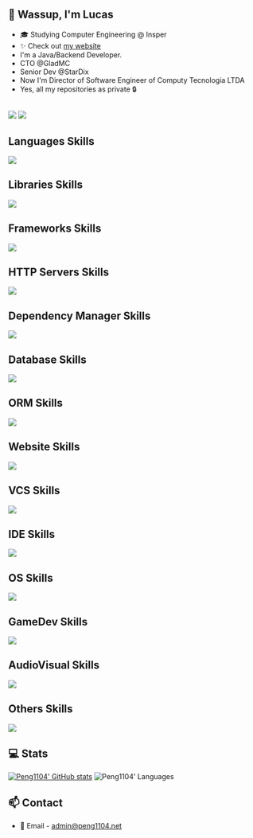 ## :wave: Wassup, I'm Lucas
- :mortar_board: Studying Computer Engineering @ Insper
- :sparkles: Check out [my website](https://repo.peng1104.net)
- I'm a Java/Backend Developer.
- CTO @GladMC
- Senior Dev @StarDix
- Now I'm Director of Software Engineer of Computy Tecnologia LTDA
- Yes, all my repositories as private 🔒

##
<div>
  <a href="https://dc.gladmc.com" target="_blank"><img src="https://img.shields.io/badge/Discord-7289DA?style=for-the-badge&logo=discord&logoColor=white" target="_blank"></a> 
  <a href="mailto:admin@peng1104.net"><img src="https://img.shields.io/badge/-Gmail-%23333?style=for-the-badge&logo=gmail&logoColor=white" target="_blank"></a>

## Languages Skills
![](https://skillicons.dev/icons?i=kotlin,java,ts,js,php,rust,lua,cs,cpp,c,python,r,dart)
## Libraries Skills
![](https://skillicons.dev/icons?i=react,nodejs,django,fastapi,opencv)
## Frameworks Skills
![](https://skillicons.dev/icons?i=dotnet,nextjs,wordpress,flutter,matlab,ros,sklearn,tensorflow,terraform)
## HTTP Servers Skills
![](https://skillicons.dev/icons?i=nginx,maven)
## Dependency Manager Skills
![](https://skillicons.dev/icons?i=gradle,maven,npm,pnpm,yarn)
## Database Skills
![](https://skillicons.dev/icons?i=sqlite,postgres,mysql,redis,mongo,firebase)
## ORM Skills
![](https://skillicons.dev/icons?i=anaconda,hibernate)
## Website Skills
![](https://skillicons.dev/icons?i=html,css)
## VCS Skills
![](https://skillicons.dev/icons?i=git,github,githubactions)
## IDE Skills
![](https://skillicons.dev/icons?i=idea,vscode,eclipse,visualstudio,androidstudio)
## OS Skills
![](https://skillicons.dev/icons?i=linux,ubuntu,arch,centos)
## GameDev Skills
![](https://skillicons.dev/icons?i=unity,unreal)
## AudioVisual Skills
![](https://skillicons.dev/icons?i=pr,ae,ps)
## Others Skills
![](https://skillicons.dev/icons?i=regex,docker,discord,bots,aws,bash,powershell,raspberrypi,cloudflare,cmake,gcp,heroku,sublime)

## :computer: Stats

[![Peng1104' GitHub stats](https://github-readme-stats.vercel.app/api?username=Peng1104&show_icons=true&layout=compact&theme=github_dark&count_private=true)](https://github.com/anuraghazra/github-readme-stats)
![Peng1104' Languages](https://github-readme-stats.vercel.app/api/top-langs/?username=Peng1104&show_icons=true&layout=compact&theme=github_dark&count_private=true)

## :mailbox: Contact

- :incoming_envelope: Email - [admin@peng1104.net](mailto:admin@peng1104.net)
